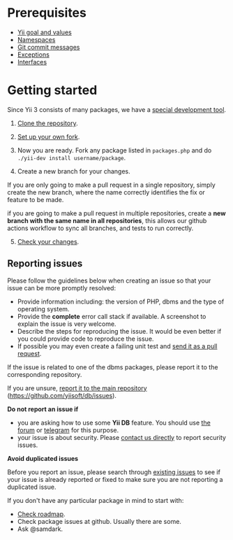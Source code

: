 # Prerequisites

- [Yii goal and values](https://github.com/yiisoft/docs/blob/master/001-yii-values.md)
- [Namespaces](https://github.com/yiisoft/docs/blob/master/004-namespaces.md)
- [Git commit messages](https://github.com/yiisoft/docs/blob/master/006-git-commit-messages.md)
- [Exceptions](https://github.com/yiisoft/docs/blob/master/007-exceptions.md)
- [Interfaces](https://github.com/yiisoft/docs/blob/master/008-interfaces.md)

# Getting started

Since Yii 3 consists of many packages, we have a [special development tool](https://github.com/yiisoft/docs/blob/master/005-development-tool.md).

1. [Clone the repository](https://github.com/yiisoft/yii-dev-tool).

2. [Set up your own fork](https://github.com/yiisoft/yii-dev-tool#using-your-own-fork).

3. Now you are ready. Fork any package listed in `packages.php` and do `./yii-dev install username/package`.

4. Create a new branch for your changes.

If you are only going to make a pull request in a single repository, simply create the new branch, where the name correctly identifies the fix or feature to be made.

if you are going to make a pull request in multiple repositories, create a **new branch with the same name in all repositories**, this allows our github actions workflow to sync all branches, and tests to run correctly.

5. [Check your changes](/docs/guide/en/testing.md).

## Reporting issues

Please follow the guidelines below when creating an issue so that your issue can be more promptly resolved:

- Provide information including: the version of PHP, dbms and the type of operating system.
- Provide the **complete** error call stack if available. A screenshot to explain the issue is very welcome.
- Describe the steps for reproducing the issue. It would be even better if you could provide code to reproduce the issue.
- If possible you may even create a failing unit test and [send it as a pull request](#git-workflow).

If the issue is related to one of the dbms packages, please report it to the corresponding repository.

If you are unsure, [report it to the main repository](https://github.com/yiisoft/db/issues/new) (<https://github.com/yiisoft/db/issues>).

**Do not report an issue if**

- you are asking how to use some **Yii DB** feature. You should use [the forum](https://forum.yiiframework.com/c/yii-3-0/63) or [telegram](https://t.me/yii3en) for this purpose.
- your issue is about security. Please [contact us directly](https://www.yiiframework.com/security/) to report security issues.

**Avoid duplicated issues**

Before you report an issue, please search through [existing issues](https://github.com/yiisoft/db/issues) to see if your issue is already reported or fixed to make sure you are not reporting a duplicated issue.

If you don't have any particular package in mind to start with:

- [Check roadmap](https://github.com/yiisoft/docs/blob/master/003-roadmap.md).
- Check package issues at github. Usually there are some.
- Ask @samdark.
